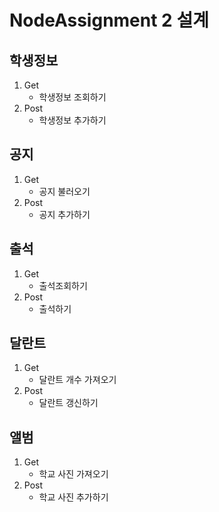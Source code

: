 # NodeAssignment 2 설계
## 학생정보
1. Get
    * 학생정보 조회하기
2. Post 
    * 학생정보 추가하기

## 공지
1. Get
    * 공지 불러오기
2. Post 
    * 공지 추가하기

## 출석
1. Get
    * 출석조회하기
2. Post 
    * 출석하기

## 달란트
1. Get
    * 달란트 개수 가져오기
2. Post 
    * 달란트 갱신하기

## 앨범
1. Get
    * 학교 사진 가져오기
2. Post 
    * 학교 사진 추가하기